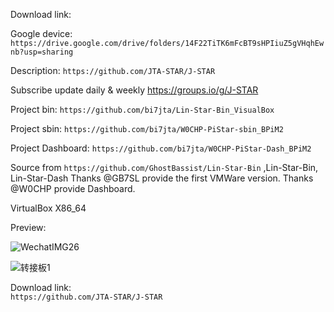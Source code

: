 Download link:

Google device: `https://drive.google.com/drive/folders/14F22TiTK6mFcBT9sHPIiuZ5gVHqhEwnb?usp=sharing`

Description: `https://github.com/JTA-STAR/J-STAR`

Subscribe update daily & weekly https://groups.io/g/J-STAR

Project bin: `https://github.com/bi7jta/Lin-Star-Bin_VisualBox`

Project sbin: `https://github.com/bi7jta/W0CHP-PiStar-sbin_BPiM2`

Project Dashboard: `https://github.com/bi7jta/W0CHP-PiStar-Dash_BPiM2`

Source from `https://github.com/GhostBassist/Lin-Star-Bin` ,Lin-Star-Bin, Lin-Star-Dash
  Thanks @GB7SL provide the first VMWare version.
  Thanks @W0CHP provide Dashboard.

VirtualBox X86_64

Preview:

![WechatIMG26](https://github.com/bi7jta/Lin-Star-ALL-VisualBox/assets/22002824/ff3ca7e8-f418-4b41-b376-77827bd75d4c)


![转接板1](https://github.com/bi7jta/Lin-Star-ALL-VisualBox/assets/22002824/cbe854bf-1df9-47b1-9f7b-84d84f5f3007)

Download link:  
 `https://github.com/JTA-STAR/J-STAR`
 

